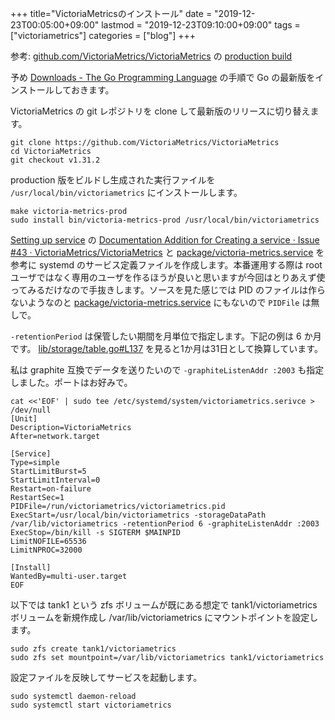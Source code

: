 +++
title="VictoriaMetricsのインストール"
date = "2019-12-23T00:05:00+09:00"
lastmod = "2019-12-23T09:10:00+09:00"
tags = ["victoriametrics"]
categories = ["blog"]
+++


参考: [github.com/VictoriaMetrics/VictoriaMetrics](https://github.com/VictoriaMetrics/VictoriaMetrics) の [production build](https://github.com/VictoriaMetrics/VictoriaMetrics#production-build)

予め [Downloads - The Go Programming Language](https://golang.org/dl/) の手順で Go の最新版をインストールしておきます。

VictoriaMetrics の git レポジトリを clone して最新版のリリースに切り替えます。

```console
git clone https://github.com/VictoriaMetrics/VictoriaMetrics
cd VictoriaMetrics
git checkout v1.31.2
```

production 版をビルドし生成された実行ファイルを `/usr/local/bin/victoriametrics` にインストールします。

```console
make victoria-metrics-prod
sudo install bin/victoria-metrics-prod /usr/local/bin/victoriametrics
```

[Setting up service](https://github.com/VictoriaMetrics/VictoriaMetrics#setting-up-service) の [Documentation Addition for Creating a service · Issue #43 · VictoriaMetrics/VictoriaMetrics](https://github.com/VictoriaMetrics/VictoriaMetrics/issues/43) と [package/victoria-metrics.service](https://github.com/VictoriaMetrics/VictoriaMetrics/blob/v1.31.2/package/victoria-metrics.service) を参考に systemd のサービス定義ファイルを作成します。本番運用する際は root ユーザではなく専用のユーザを作るほうが良いと思いますが今回はとりあえず使ってみるだけなので手抜きします。ソースを見た感じでは PID のファイルは作らないようなのと [package/victoria-metrics.service](https://github.com/VictoriaMetrics/VictoriaMetrics/blob/v1.31.2/package/victoria-metrics.service) にもないので `PIDFile` は無しで。

`-retentionPeriod` は保管したい期間を月単位で指定します。下記の例は 6 か月です。 [lib/storage/table.go#L137](https://github.com/VictoriaMetrics/VictoriaMetrics/blob/v1.31.2/lib/storage/table.go#L137) を見ると1か月は31日として換算しています。

私は graphite 互換でデータを送りたいので `-graphiteListenAddr :2003` も指定しました。ポートはお好みで。

```console
cat <<'EOF' | sudo tee /etc/systemd/system/victoriametrics.serivce > /dev/null
[Unit]
Description=VictoriaMetrics
After=network.target

[Service]
Type=simple
StartLimitBurst=5
StartLimitInterval=0
Restart=on-failure
RestartSec=1
PIDFile=/run/victoriametrics/victoriametrics.pid
ExecStart=/usr/local/bin/victoriametrics -storageDataPath /var/lib/victoriametrics -retentionPeriod 6 -graphiteListenAddr :2003
ExecStop=/bin/kill -s SIGTERM $MAINPID
LimitNOFILE=65536
LimitNPROC=32000

[Install]
WantedBy=multi-user.target
EOF
```

以下では tank1 という zfs ボリュームが既にある想定で tank1/victoriametrics ボリュームを新規作成し /var/lib/victoriametrics にマウントポイントを設定します。

```console
sudo zfs create tank1/victoriametrics
sudo zfs set mountpoint=/var/lib/victoriametrics tank1/victoriametrics
```

設定ファイルを反映してサービスを起動します。

```console
sudo systemctl daemon-reload
sudo systemctl start victoriametrics
```
